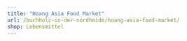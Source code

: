 ```yaml
---
title: "Hoang Asia Food Market"
url: /buchholz-in-der-nordheide/hoang-asia-food-market/
shop: Lebensmittel
---
```

